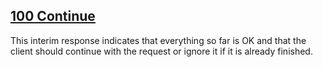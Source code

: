 ## [100 Continue](https://developer.mozilla.org/en-US/docs/Web/HTTP/Status/100)
This interim response indicates that everything so far is OK and that the client should continue with the request or ignore it if it is already finished.

